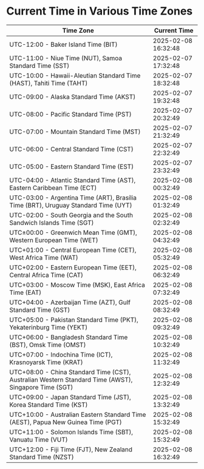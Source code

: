 # Current Time in Various Time Zones

| Time Zone | Current Time |
|-----------|--------------|
| UTC-12:00 - Baker Island Time (BIT) | 2025-02-08 16:32:48 |
| UTC-11:00 - Niue Time (NUT), Samoa Standard Time (SST) | 2025-02-07 17:32:48 |
| UTC-10:00 - Hawaii-Aleutian Standard Time (HAST), Tahiti Time (TAHT) | 2025-02-07 18:32:48 |
| UTC-09:00 - Alaska Standard Time (AKST) | 2025-02-07 19:32:48 |
| UTC-08:00 - Pacific Standard Time (PST) | 2025-02-07 20:32:49 |
| UTC-07:00 - Mountain Standard Time (MST) | 2025-02-07 21:32:49 |
| UTC-06:00 - Central Standard Time (CST) | 2025-02-07 22:32:49 |
| UTC-05:00 - Eastern Standard Time (EST) | 2025-02-07 23:32:49 |
| UTC-04:00 - Atlantic Standard Time (AST), Eastern Caribbean Time (ECT) | 2025-02-08 00:32:49 |
| UTC-03:00 - Argentina Time (ART), Brasília Time (BRT), Uruguay Standard Time (UYT) | 2025-02-08 01:32:49 |
| UTC-02:00 - South Georgia and the South Sandwich Islands Time (SGT) | 2025-02-08 02:32:49 |
| UTC±00:00 - Greenwich Mean Time (GMT), Western European Time (WET) | 2025-02-08 04:32:49 |
| UTC+01:00 - Central European Time (CET), West Africa Time (WAT) | 2025-02-08 05:32:49 |
| UTC+02:00 - Eastern European Time (EET), Central Africa Time (CAT) | 2025-02-08 06:32:49 |
| UTC+03:00 - Moscow Time (MSK), East Africa Time (EAT) | 2025-02-08 07:32:49 |
| UTC+04:00 - Azerbaijan Time (AZT), Gulf Standard Time (GST) | 2025-02-08 08:32:49 |
| UTC+05:00 - Pakistan Standard Time (PKT), Yekaterinburg Time (YEKT) | 2025-02-08 09:32:49 |
| UTC+06:00 - Bangladesh Standard Time (BST), Omsk Time (OMST) | 2025-02-08 10:32:49 |
| UTC+07:00 - Indochina Time (ICT), Krasnoyarsk Time (KRAT) | 2025-02-08 11:32:49 |
| UTC+08:00 - China Standard Time (CST), Australian Western Standard Time (AWST), Singapore Time (SGT) | 2025-02-08 12:32:49 |
| UTC+09:00 - Japan Standard Time (JST), Korea Standard Time (KST) | 2025-02-08 13:32:49 |
| UTC+10:00 - Australian Eastern Standard Time (AEST), Papua New Guinea Time (PGT) | 2025-02-08 15:32:49 |
| UTC+11:00 - Solomon Islands Time (SBT), Vanuatu Time (VUT) | 2025-02-08 15:32:49 |
| UTC+12:00 - Fiji Time (FJT), New Zealand Standard Time (NZST) | 2025-02-08 16:32:49 |
